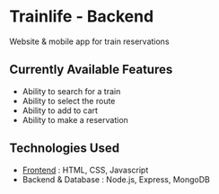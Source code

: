 # Trainlife - Backend

Website & mobile app for train reservations

## Currently Available Features
- Ability to search for a train
- Ability to select the route
- Ability to add to cart
- Ability to make a reservation

## Technologies Used
- [Frontend](https://github.com/ManuPuyuelo/trainlife-backend) : HTML, CSS, Javascript
- Backend & Database : Node.js, Express, MongoDB

